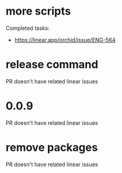 # more scripts

Completed tasks:
- https://linear.app/orchid/issue/ENG-564

# release command

PR doesn't have related linear issues
# 0.0.9

PR doesn't have related linear issues
# remove packages

PR doesn't have related linear issues
